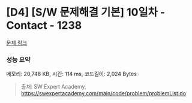 # [D4] [S/W 문제해결 기본] 10일차 - Contact - 1238 

[문제 링크](https://swexpertacademy.com/main/code/problem/problemDetail.do?contestProbId=AV15B1cKAKwCFAYD) 

### 성능 요약

메모리: 20,748 KB, 시간: 114 ms, 코드길이: 2,024 Bytes



> 출처: SW Expert Academy, https://swexpertacademy.com/main/code/problem/problemList.do